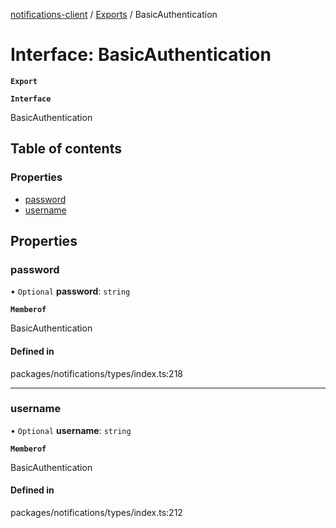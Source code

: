 [notifications-client](../README.md) / [Exports](../modules.md) / BasicAuthentication

# Interface: BasicAuthentication

**`Export`**

**`Interface`**

BasicAuthentication

## Table of contents

### Properties

- [password](BasicAuthentication.md#password)
- [username](BasicAuthentication.md#username)

## Properties

### password

• `Optional` **password**: `string`

**`Memberof`**

BasicAuthentication

#### Defined in

packages/notifications/types/index.ts:218

___

### username

• `Optional` **username**: `string`

**`Memberof`**

BasicAuthentication

#### Defined in

packages/notifications/types/index.ts:212
